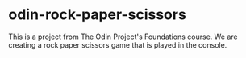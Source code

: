 # odin-rock-paper-scissors

This is a project from The Odin Project's Foundations course. We are creating a rock paper scissors game that is played in the console.